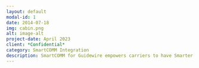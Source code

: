 ```yaml
---
layout: default
modal-id: 1
date: 2014-07-18
img: cabin.png
alt: image-alt
project-date: April 2023
client: *Confidential*
category: SmartCOMM Integration
description: SmartCOMM for Guidewire empowers carriers to have Smarter conversations with their policyholders. The solution works seamlessly within the Guidewire InsuranceSuite platform to allow personalized and compliant multi-channel/multi-language documents to be generated - including FNOL, claims correspondence, policy decs, quotes, renewals, ID cards, statements, and bills.
---
```

